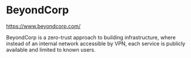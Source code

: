 # BeyondCorp

https://www.beyondcorp.com/

BeyondCorp is a zero-trust approach to building infrastructure, where instead
of an internal network accessible by VPN, each service is publicly available
and limited to known users.
